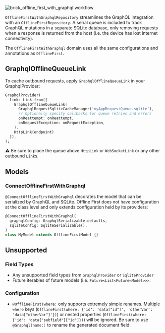 ![brick_offline_first_with_graphql workflow](https://github.com/GetDutchie/brick/actions/workflows/brick_offline_first_with_graphql.yaml/badge.svg)

`OfflineFirstWithGraphqlRepository` streamlines the GraphQL integration with an `OfflineFirstRepository`. A serial queue is included to track GraphQL mutations in a separate SQLite database, only removing requests when a response is returned from the host (i.e. the device has lost internet connectivity).

The `OfflineFirstWithGraphql` domain uses all the same configurations and annotations as `OfflineFirst`.

## GraphqlOfflineQueueLink

To cache outbound requests, apply `GraphqlOfflineQueueLink` in your GraphqlProvider:

```dart
GraphqlProvider(
  link: Link.from([
    GraphqlOfflineQueueLink(
      GraphqlRequestSqliteCacheManager('myAppRequestQueue.sqlite'),
      // Optionally specify callbacks for queue retries and errors
      onReattempt: onReattempt,
      onRequestException: onRequestException,
    ),
    HttpLink(endpoint)
  ]),
);
```

:warning: Be sure to place the queue above `HttpLink` or `WebSocketLink` or any other outbound `Link`s.

## Models

### ConnectOfflineFirstWithGraphql

`@ConnectOfflineFirstWithGraphql` decorates the model that can be serialized by GraphQL and SQLite. Offline First does not have configuration at the class level and only extends configuration held by its providers:

```dart
@ConnectOfflineFirstWithGraphql(
  graphqlConfig: GraphqlSerializable.defaults,
  sqliteConfig: SqliteSerializable(),
)
class MyModel extends OfflineFirstModel {}
```

## Unsupported

### Field Types

- Any unsupported field types from `GraphqlProvider` or `SqliteProvider`
- Future iterables of future models (i.e. `Future<List<Future<Model>>>`.

### Configuration

- `@OfflineFirst(where:` only supports extremely simple renames. Multiple `where` keys (`OfflineFirst(where: {'id': 'data["id"]', 'otherVar': 'data["otherVar"]'})`) or nested properties (`OfflineFirst(where: {'id': 'data["subfield"]["id"]})`) will be ignored. Be sure to use `@Graphql(name:)` to rename the generated document field.
